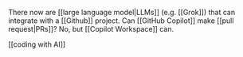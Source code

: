 There now are [[large language model|LLMs]] (e.g. [[Grok]]) that can integrate with a [[Github]] project.
Can [[GitHub Copilot]] make [[pull request|PRs]]? No, but [[Copilot Workspace]] can.

[[coding with AI]]